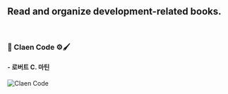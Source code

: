 ## Read and organize development-related books.

<br>

### 📌 Claen Code ⚙🖌 

#### - 로버트 C. 마틴

![Claen Code](https://user-images.githubusercontent.com/66874658/137410178-418a79fe-c771-4df1-8598-c378c098a2fc.png)
